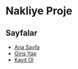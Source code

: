 # Nakliye Proje
## Sayfalar
- [Ana Sayfa](https://cnrats.github.io/nakliyeProjeFrontend/)
- [Giriş Yap](https://cnrats.github.io/nakliyeProjeFrontend/login.html)
- [Kayıt Ol](https://cnrats.github.io/nakliyeProjeFrontend/register.html)